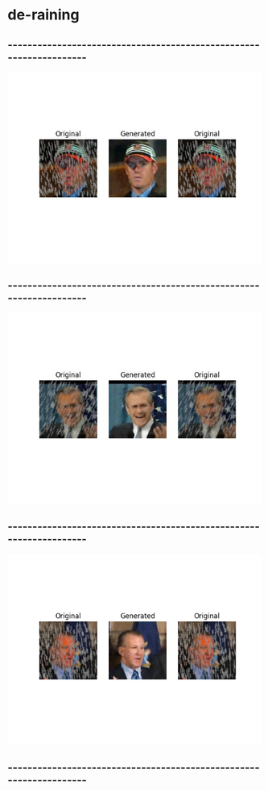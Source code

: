 # de-raining
## -------------------------------------------------------------------
![alt text](https://github.com/arhamcodes/de-raining/blob/main/output-images/03.jpeg)
## -------------------------------------------------------------------
![alt text](https://github.com/arhamcodes/de-raining/blob/main/output-images/04.jpeg)
## -------------------------------------------------------------------
![alt text](https://github.com/arhamcodes/de-raining/blob/main/output-images/05.jpeg)
## -------------------------------------------------------------------
